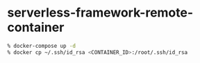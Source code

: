 # serverless-framework-remote-container

```bash
% docker-compose up -d
% docker cp ~/.ssh/id_rsa <CONTAINER_ID>:/root/.ssh/id_rsa
```
